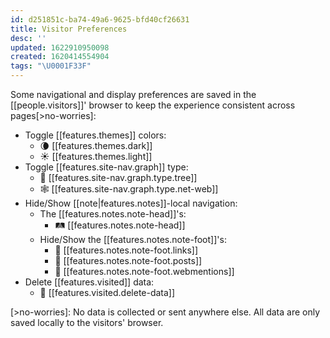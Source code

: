 ```yaml
---
id: d251851c-ba74-49a6-9625-bfd40cf26631
title: Visitor Preferences
desc: ''
updated: 1622910950098
created: 1620414554904
tags: "\U0001F33F"
---
```

Some navigational and display preferences are saved in the [[people.visitors]]' browser to keep the experience consistent across pages[>no-worries]:

- Toggle [[features.themes]] colors: 
  - 🌘 [[features.themes.dark]]
  - ☀️ [[features.themes.light]]
- Toggle [[features.site-nav.graph]] type:
  - 🌳 [[features.site-nav.graph.type.tree]]
  - 🕸 [[features.site-nav.graph.type.net-web]]
- Hide/Show [[note|features.notes]]-local navigation:
  - The [[features.notes.note-head]]'s:
    - 🛤 [[features.notes.note-head]]
  - Hide/Show the [[features.notes.note-foot]]'s: 
    - 🚏 [[features.notes.note-foot.links]]
    - 📓 [[features.notes.note-foot.posts]]
    - 🌊 [[features.notes.note-foot.webmentions]]
- Delete [[features.visited]] data:
  - 🧹 [[features.visited.delete-data]]

[>no-worries]: No data is collected or sent anywhere else. All data are only saved locally to the visitors' browser.
